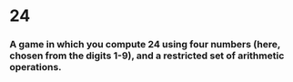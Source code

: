# 24

### A game in which you compute 24 using four numbers (here, chosen from the digits 1-9), and a restricted set of arithmetic operations.
